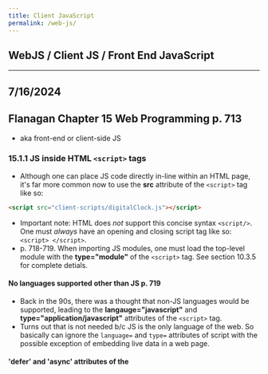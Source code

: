 ```yaml
---
title: Client JavaScript
permalink: /web-js/
---
```


## WebJS / Client JS / Front End JavaScript

***

## 7/16/2024
## Flanagan Chapter 15 Web Programming p. 713
* aka front-end or client-side JS

### 15.1.1 JS inside HTML `<script>` tags
* Although one can place JS code directly in-line within an HTML page, it's far more common now to use the **src** attribute of the `<script>` tag like so: 

```html
<script src="client-scripts/digitalClock.js"></script>
```

* Important note: HTML does *not* support this concise syntax `<script/>`. One must *always* have an opening and closing script tag like so: `<script> </script>`.
* p. 718-719. When importing JS modules, one must load the top-level module with the **type="module"** of the `<script>` tag. See section 10.3.5 for complete detials.

#### No languages supported other than JS p. 719
* Back in the 90s, there was a thought that non-JS languages would be supported, leading to the **langauge="javascript"** and **type="application/javascript"** attributes of the `<script>` tag. 
* Turns out that is not needed b/c JS is the only language of the web. So basically can ignore the `language=` and `type=` attributes of script with the possible exception of embedding live data in a web page.

#### 'defer' and 'async' attributes of the <script> tag
* In the 90s before formalization of the DOM, JS modified HTML page content using the **document.write()** method.
* Back then, `document.write()` tag would execute wherever it is in the HTML page. One hack people used to do was to place all the documents.write() statements at the bottom of the page. 
	* This way, JS would only execute after the other HTML content had first loaded in the client browser.
* That style is now deprecated, esp. since a `<script>` with a **document.write()** statement placed in *the middle* of an HTML page would **blocking** aka **synchronous**. (see p. 720.)
* Solution: introducing the **async** and **defer** attributes as part of the `<script>` tag.
	* Getting conflicting (possibly wrong) answers from ChatGPT about when **async** and **defer** were introduced. 
	* For now, let's assume that browsers started supporting them around 2009, was formally supported as a 'W3C Recommendation' in October 2014.
* Syntax:

```html
<script defer src="deferred.js"></script>
<script async src="async.js"></script>
```

* Note, per this [phind.com answer](https://www.phind.com/search?cache=j3l4x7oq4j2f8ktvtyqibe8w), one can place the **defer** and **async** attributes after the **src=** attribute. Like so:

```html
<script src="deferred.js" defer ></script>
<script src="async.js" async ></script>
```
* Both defer and async are ways of telling the browser that the linked script does not use `document.write()` to generate HTML output.
	* Therefore, the browser can continue to parse and render the document while simultaneously downloading the script.
* **The defer attribute** of the `<script>` tag causes the browser to defer execution of the script until after the document has been fully loaded and is ready to be manipulated.
* **The async attribute** of the `<script>` tag causes the browser to run the script as soon as possible but *does not block document parsing while the JS is being downloaded* to the client browser.
* If a `<script>` tag has both attributes, the **async** attribute takes precedence.
* Scripts with the **type="module"** attribute are automatically executed after the document has been downloaded to the client; as if it had the **defer** attribute. This can be overridden by paring type=module with an **async** attribute in the same `<script>` tag.

***

## 7/17/2024
### 15.1.2 Brief intro to the DOM p. 722
* Short intro; there is much more detail on the DOM in Section 15.3 (p. 760).
* The DOM API mirrors the tree structure of an HTML document. 
* For every HTML tag in the document, there is a corresponding JS *Element* object.
* For every run of text in the HTML document, there is a corresponding JS *Text* object.
* The *Element*,*Text*, and *Document* classes are all subclasses of the **Node** superclass.
* *Node* objects are organized into a tree structure that JS can query and traverse using the DOM API.
* The DOM API includes methods for creating new **Element** and **Text** nodes, inserting them into the document as children of other **Element** objects, moving them around the document, and for deleting them from the document.
* There is a JS class that corresponds to every single HTML tag type.
* Each occurrence of a tag in a document is represented by an instance of the class. Examples:
* The HTML `<body>` tag is represented by an instance of the JS **HTMLBodyElement** class.
* The HTML `<table>` tag is represented by an instance of the JS **HTMLTableElement** class.
* The HTML `<img>` tag is represented by an instance of the JS **HTMLImageElement** class. Note also that HTMLImage has a JS `src` property that corresponds to the *src* attribute of the HTML `<img>` tag.

### 15.1.3 The Global Object in Client Browsers
* There is one global object per browser or tab.
* All the JS code running in that window shares that same global object.
* This is true regardless of how many scripts or modules in the document. Furthermore, that means that any property is visible to all other scripts.
* The global object is where the JS standard library is defined, including the **parse()** function, the `Math` object, the `Set` class, etc.
* The **document** JS property of the window's global object represents the currently displayed document.
* The global object's **fetch()** method makes http network requests.
* The global object's **Audio()** constructor allows JS programs to play sounds.
* In web browsers, the global object does double duty. In addition to defining built-in types and functions, the global object also represnts the current web browser window.
* The global object defines properties like **history** (represent the window's browsing history, see Section 15.10.2), **innerWidth** (window's current width in pixels).
* A critical property of the global object is named **window**, and the value is the global object itself.
	* This means you can simply type `window` to refer to the global object in your client-side code.
	* When using window-specific features, it is often good to include the `window.`- prefix. eg, `window.innerWidth` is clearer than just `innerWidth`.

### 15.1.4 Scripts all share a namespace p. 727
* Module-based scripts are clean b/c functions, classes, variabless, etc are private to their module. (Unless one of those items are explicitly exported with the `export` or `object.export` keywords.)
* In contrast, non-module scripts all share the same global namespace of a document.
	* This can be convenient for small JS programs, but once you include 3rd-party libraries, it all becomes a mess.
* This is one reason to use `let`, `class`, and `const` from ES6. 
	* Unlike the legacy `var` and `function` declarations which create properties on the shared global object, modern keywords do not create properties on the global object.
	* **Note:** however `let`, `class`, and `const` *still* live in the shared namespace.

### 15.1.5 Execution of JS programs p. 728
* There is no formal definition of a 'program' in client-side JS.
* But in general, a JS program consists of all the bits of JS code within or referenced from a single HTML document.
* All of these separate bits of code share a single global **Window** object; they all have access to the same underlying **Document** object.
* Scripts that are not modules also share a top-level namespace.

#### iFrames p. 728-729
* If a webpage includes an embedded frame (i.e., using the `<iframe`> element), the JS code in the embedded document has a *different global object* than the enclosing window.
	* Thus, the iframe also has a distinct Document object and global object from the enclosing window.
* However, if the container document and the contained document are both loaded from the same server, the code in one document can interact with the code in the other document.
* See Section 15.13.6 (p. 957) for more info on how to send messages can be passed between JS in the containing window and the JS in the contained iframe.

#### Sequence p. 729
* One can think of JS program execution as occurring in two phases.

#### Phase 1
* The document content is loaded, and the code from the `<script>` elements is run.
	1. Scripts generally run in the order in they are placed in the doc (modulo **defer** and **async** attributes of the `<script>` tag).
	1. The JS code within any single script is run from top to bottom, subject to standard JS control-flow.
	1. Some non-obvious things might happen like the creation/loading of various classes and objects so they are available for Phase 2.

#### Phase 2
* After the document is loaded and all scripts have run, then the asynch and event-driven part of JS execution starts.
	1. If a script is going to be active in Phase 2, then one of the things it must have done during Phase 1 is to register at least *one* event handler or callback function that will be invoked async.
	1. During the event-driven Phase 2, the browser invokes event handler functions and other callbacks in response to things that happen asynch.
	1. Event handlers are most commonly invoked in response to user input (mouse clicks, keystrokes, etc.) but also by network activity, resource loading, elapsed time, or errors in JS
	1. For more on events and event handlers, see Section 15.2.

#### More on Phase 2 events p. 730
* Some of the first events to happen in Phase 2 are the **DOMContentLoaded** and **load** events.
	* *DOMContentLoaded* is triggered when the HTML document has been completely loaded and parsed.
	* The *load* event is triggered when all the document's external resources (e.g., images) are also fully loadd.
* JS programs often use one of the above events as a trigger or starting signal.
* It is common to see programs whose scripts define functions but take no action other than registering and event handler function to be triggered by the *load* event at the beginning of Phase 2.
	* This *load* event handler than manipulates teh document and does whatever it is that the program is supposed to do.
* Note: it is common in JS programming for an event handler function such as *load* to register yet other event handler functions.
* Phase 1 is relatively short, and should ideally be less than 1 second.
* Once a document is loaded, Phase 2 lasts as long as the document is displayed in the web browser.

### Client-Side JS Threading Model p. 731
* JS is a single threaded language. Single-threaded execution makes for simpler programming.
* One can assume that two event handlers will *never* run at the same time.
* One can manipulate the document knowing that no other thread is attempting to modify it at the same time.
* One never need worry about race conditions etc. when writing JS code.
* Single-threaded execution means that web browsers stop responding to user input while scripts and event handlers are executing.
* However, this means that JS programmers have to be careful to keep their execution times short b/c they don't want the user to be waiting while their page hangs.
	* If an event handler performs a computationally intensive task, the browser may become nonresponsive, possibly causing the user to think that it has crashed.

#### Web workers p. 731
* The web platform defines a controlled form of concurrency called a **web worker**.
* A web worker is a background thread for performing computationally intensive tasks without freeing the UI.
* The code that runs in a web worker thread does not have access ot document content. 
	* Web worker JS does not share any state with the main thread or with other workers.    
	* Web worker JS can only communicate with the main thread and other workers through asynch message events so that concurrency is not detctable in the main thread.
* Thus, **web workers do *not* change the single-threaded execution model** of JS.
* See Section 15.13 for more on safe threading and web workers.

#### Client-Side JS Timeline p.732
##### More detailed breakdown of the steps in a client-side web page live, more granular than the *Phase 1* and *Phase 2* distinction from above.
1. The web browser creates a **Document object** and begins parsing the web page, adding **Element objects** and **Text nodes** to the document as it parses HTML elements and their textual content. The `document.readyState` property has the value *loading* at this stage. 
1. When the HTML parser encounters a **`<script>`** tag that does not have any of the *async*, *defer*, or *type="module"* attributes, it adds that script tag to the document and then executes the script. 
	* The script is executed synchronously, and the HTML parser pauses while the script downloads (if necessary) and runs. 
	* A script like this can use **document.write()** to insert text into the input stream, and that text will become part of the document when the parser resumes. 
	* A script like this often simply defines functions and registers event handlers for later use, but it can traverse and manipulate the document tree as it exists at that time. 
	* That is, non-module scripts that do not have an *async* or *defer* attribute can see their own `<script>` tag and document content that comes before it.
1. When the parser encounters a `<script>` element that has the async attribute set, it begins downloading the script text (and if the script is a module, it also recursively downloads all of the script’s dependencies) and continues parsing the document. 
	* The script will be executed as soon as possible after it has downloaded. 
	* But the parser does not stop and wait for it to download. 
	* Asynchronous scripts must *not* use the **document.write()** method. They can see their own `<script>` tag and all document content that comes before it, and may or may not have access to additional document content.
1. When the document is completely parsed, the **document.readyState** property changes its value to *interactive*.
1. Any scripts that had the *defer* attribute set--along with any module scripts that do *not* have the *async* attribute--are executed in the order in which they appear in the document.
	* Async scripts may also be executed at this time.
	* Deferred scripts now have access to the complete document and they must *not* use the **document.write()** method.
1. The browser fires a **DOMContentLoaded** event on the **Document** object.
	* This marks the transition from Phase 1 to Phase 2.
	* Note, however, that there may still be *async* scripts that have not yet executed at this point.
1. Phase 2 is in full swing. The document is fully parsed at this point.
	* But the client browser may still be waiting for additional content, such as images, to load.
	* When all such content finishes loading, and when all *async* scripts have loaded and executed, the **document.readyState** property changes state to *complete* and the browser now fires the *load* event on the **Window** object.
1. From this point on, event handlers are invoked asynchronously in reponse to user input events, network events, timer expirations, etc.

### 15.1.6 Program Input/Output p. 734
* Like any program, client-side JS programs process input data and then produce output data. Here are some types of input:
	1. The content of the document itslef, which the JS code can access via the DOM API.
	1. User input in the form of events. The HTML **`<button>`** element may respond to mouse clicks or touchscreen taps. Or, the HTML **`<textarea>`** element may accept text input. See Section 15.2 for more.
	1. The URL of the document being displayed is available to client-side JS as the **document.URL**. If one passes this string to the **URL()** constructor (Section 11.9), one can easily access the path, query-string, and other sections of the URL.
	1. The content of the http *Cookie* request header is available to the client-side code as **document.cookie**.
		* Cookies are usually used by server-side code to maintain user ssessions but client-side code can also use them when needed.
		* See Section 15.12.2 (p. 932) for more.
	1. The global **navigator** property provides access to info about the web browser, the OS it's running on, and the capabilities of each. For example:
		* **navigator.userAgent** is a string that identifies the web browser.
		* **navigator.language** is the user's preferred language.
		* **navigator.hardwareConcurrency** returns the number of logical CPUs available to the web browser
		* the global **screen** property provides access to the user's display size via the **screen.width** and **screen.height** properties.
		* In a sense, the **navigator** and **screen** objects are to web browsers as environment variables are to Node programs.

#### JS client-side output p. 735
* Client-side JS typically provides output by manipulating the DOM api; or by using a framework like React, Angular, Vue, Next.JS to manipulate the document.
* Client-side code can also use **console.log()** and related methods to produce output. 
	* **Note:** *console.log()* output can only be viewed in the developer tools console. So this is useful for debugging that is hidden from end-users.

### JS Program Errors p. 735
* Unlike Node applications and other apps running directly on the OS, a JS program in a web browser can't really 'crash'.
* If an exception occurs while your client-side JS is running and you do not have a **try/catch** statement to handle it, an error message will be displayed to the dev tools console.
	* **But**, any event handlers that have ben registered keep running and responding to events. 
* To define an error handler of last resort, set the **onError** property of the *Window* object to an error handler function.o
* for more on handling of Promises and managing the call stack, view p. 735-736.

***

### 15.1.8 The Web Security Model p. 737
* There are two competing goals that browser-makers try to balance:
	1. Preventing malicious code from running that can read or alter user data, compromise user privacy, etc.
	1. Make client-side APIs powerful and effective for building web apps.

#### What JS Can't Do p. 737
* The first line of defense is that some web browsers simply don't support certain capabilities. 
* E.g., client-side JS does not provide any way to write or delete arbitrary files or list arbitrary directories on the client computer.
* This means that the vanilla JS cannot simply delete data or plant viruses.
* Furthermore, client-side JS does not have general networking capabilities. Although there APIs like the below, general-purpose internet clients and servers cannot be written with client-side JS. 
	* A client-side JS program can make (only?) make http requests. (Section 15.11.1 for more.)
	* The WebSockets API defines a socket-like affordance for communicating with specialized servers (Section 15.11.3)

#### Same-Origin Policy p. 738
* The *same-origin policy* is a sweeping security restriction of what web content JS code can interact with.
* It typically comes into play when a web page includes `<iframe>` elements.
* In this case, the same-origin policy governs the interactions of JS code in one frame with the content in other iframes.
* The origin of a document is defined as the protocol, the host, and the port of the URL from which the document was loaded.
* Documents loaded from different web servers have different origins; documents loaded via different ports on the same host also have different origins.
* A document loaded with the `http:` protocol has a different origin than the `https:` protocol even if they come from the same web server.
* Browsers typically treat every **file:URL** as a separate origin.
* **Note:** the origin of the script is not relevant to the same-origin policy. What matters is the orign of the **document** in which the script is embedded. (see p. 738-739 for more.)
* The same-origin policy poses problems for large websites with multiple subdomains like *www.example.com* and *store.example.com*. Two solutions:
	1. Alter their origin by setting the **document.domain** to the domain suffix.
	1. **CORS** aka Cross-Origin Resource Sharing 

***

## 7/18/2024
* Tested xss scripting example below on localhost with `live-server` and it worked.

#### Cross-Site Scripting p. 740
* **XSS** aka **cross-site scripting** is a term for a category of security issues in which an attacker injects HTML tags or scripts into a target website.
* Front-end devs must guard against XSS.
* A web page is vulnerable to XSS if it dynamically generates document content and bases that content on user-submitted data without first *sanitizing* that data by removing any embedded HTML tags from it.
* As a trivial example, consider the following HTML page that uses JS to greet users by name:

`<script>`

```javascript
let userName = new URL(document.URL).searchParams.get("userName");
document.querySelector('h1').innerHTML = "Hello " + userName;

```

`</script>`
* The 2-line script extracts input from the "userName" query parameter of the document URL.
* It then uses the DOM API to inject an HTML string inot the first `<h1>` tag in the document.
* The page is intended to be invoked with an URL like this: `http://www.example.com/greet.html?userName=Jeff`.
* When used likje this, it displays the text "Hello Jeff". 
* **But**, consider what happens when it is invoked with this query parameter `userName=%3Cimg%20src=%22x.png%22%20onload=%22alert(%27hacked%27)%22/%3E`. When the URL-escaped parameters are deoded, the URL causes this HTML to be injected into the document: `Hello <img src="x.png" onload="alert('hacked')"/>`.
	* After the image loads, the string of JS in the **onload** attribute is executed and the global **alert()** function displays a modal dialogue window to appear.
	* Of course, a single dialog box is relatively benign, but demonstrates that arbitrary code execution is possible on this site b/c it allows unsanitized HTML.
* XSS is called this b/c more than one site is involved.
	* Site B includes a specially created link to Site A.
	* If Site B can convince users that that it is a legit site and they can click the Site B lin, they will be taken to Site A--**but now Site A will be running code from Site B**!
	* Exploit 1: deface the page or cause other malfuctions on Site A.
	* Exploit 2: Even worse, can read account info and other stuff from cookies stored by Site A, sending that data back to Site B.
	* Exploit 3: Injected code could even track user keystrokes and send that data back to Site B.
* **Solution I:** replace special HTML characters in untrusted input string with their equivalent HTML entities. (see example on p. 741-742.
* **Solution II:** Structure web app so that untrusted content is always displayed in an `<iframe>` with the **sandbox** HTML attribute set to disable scripting and other capabilities.

***

### 15.2 Events p. 742
* Client-side JS use an async, event-driven programming model. This means that the browser generates an **event** every time something interesting happens to the document, browser, or associated element/object.
* In client-side JS, events can occur on any element within an HTML document. This means that web browsers are *more complicated than Node programming*.

#### Definitions related to events p. 743 - 745
1. **Event Type** aka **Event Name**
	* This string specifies what kind of event occurred. 
	* For example, *type* **mousemove** means that the user has moved the mouse. 
	* The *type* **keydown** means that the user has pressed a key on the keyboard down.  
	* The *type* **load** means that a document or some other resource has finished loading on the client from the network.
	* B/c the type of an event is just a string, it's sometimes called an *event name*.
1. **Event Target**
	* This is the object upon which the event occurred or with which an event is associated.
	* When we speak of an event, we must specify both the type and the target
	* A **load** event *on* a `Window`, for example, or a **click** event *on* a `<button>` element.
	* The most common event targets are Window, Document, and Element objects.
	* Other targets include **Worker objects** (see Section 15.13 on threads). Workers are targeted by *message* events when a worker thread sends a message to the main thread.
1. **Event Handler** aka **Event Listener**
	* This function handles or responds to an event. Applications register their event handler functions with the web browser, specifying *event types* and *event targets*. 
	* When an event of the specified type occurs on the specified target, the browser invokes the handler function.
	* When event handlers are invoked for an object, we say that the browser has 'fired', 'triggered', or 'dispatched' the event.
	* There are a number of ways to register event handlers; see Sections 15.2.2 and 15.2.3 for more.
1. **Event Object**
	* Event objects are associated with a particular event and contains details about that event.
	* Event objects are passed as arguments to the event handler function.
	* All event objects have a **type property** that specifies the event type and a **target property** specifying the event target.
	* Each event type defines a set of properties for its associated event objects.
	* e.g., a *mouse event object* includes coordinates of the mouse pointer.
	* e.g., a *keyboard event object* includes key pressed and associated modifier keys that were also pressed.
1. **Event Propagation**
	* Event propagation is the process by which a browser decides which objects to trigger event handlers on.
	* For events that are specific to a single object--such as the **load** event on the *Window* object or a **message** event on a *Worker* object--no propagation is required.
	* But when certain kinds of events occur on elements within the HTML document, they propagate up the document tree.
		* If the user moves the mouse over a hyperlink, the **mousemove** event is first fired on the `<a>` element that defines the linke. 
		* *Then*, the event is fired on the containing elements: perhaps a `<p>` element, a `<section>` element, or the Document object itself.
	* It is sometimes more convenient to register a single event handler on a Document or some other container element than to register handlers on each individual element you're interested in.
	* An event handler can stop the propagation of an event so that it will not continue to bubble and will not trigger handlers on containing elements.
	* Handlers do this by invoking a a method of the event object.
	* In another form of event propagation, known as **event capturing**, handlers specially registered on container elements have the opportunity to intercept (aka *capture*( events before they are delivered to their actual target. See Section 15.2.4 for more.
1. **Default Actions**
* Some events have default actions associated with them. 
* e.g., when a click event occurs on a hyper link, the default action is for the browser to follow the link and load a new page. Event handlers can prevent the default action by invoking a method for the event object.
	* This is called **cancelling** the event. See Section 15.2.5

## 7/19/2024
### 15.2.1 Event Categories
##### Client-side JS suppports so many *event types* that this chapter will not cover them all. However, this book will group events into a few common categories.
1. **Device-dependent input events** 
	* Examples: mousedown, mousemove, mouseup, touchstart, touchmove, touchend, keydown, keyup
1. **Device-independent input events** Events that are device agnostic. e.g., 
	* The *click* event indicates that a link or button (or other document element has been activated. This activation can come from a mouse click, a keyboard, or with a tap on a touch screen.
	* The *input* event is a device-independent superclass of keydown which supports keyboard input, as well as cut-and-paste, and methods used for ideogram based scripts like Chinese.
	* The *pointerdown*, *pointermove*, and *pointerup* event types are device-independent alternatives to mouse and touch events, which respond to pointers, touch-screens, pen- and stylus- inputs.
1. **User Interface events** aka UI events are higher-level events. Often on HTML form elements.
	* *Focus* event is when a text input field gains keyboard focus.
	* *Change* event is when a user changes the value displayed by a form element.
	* *Submit* event is when a user clicks a **Submit** button in a form.
1. **State-change events**
	* Events from network or browser activity; not from user input.
	* Example: **load** fired by the *Window* object after a document finishes loading.
	* Example: **DOMContentLoaded** fired by the *Document* object after a document finishes loading.
	* Also, browsers fire *online* and *offline* events on the Window object when network connectivity changes.
	* Example: **popstate** event is fired by the browser's history management mechanism in response to the browser's Back button (See 15.10.4).
1. **API-specific events**
	* A number of web APIs defined by HTML and related specs include their own event types.
	* The HTML `<video>` and `<audio>` elements define a long list of associated event types such as *waiting*, *playing*, *seeking*, *volumechange*, etc. for media playback.
	* Generally speaking, web platform APIs that are async and were developed before **Promises** were added to JS are event-based and define API-specific events.
	* Example: The **IndexedDB API** fires *success* and *error* events when database requests succeed or fail.
	* Although the new **fetch() API** for making HTTP requests is Promise-based, it replaced the old XMLHttpRequest API which itself defined several API-spcific event types.

### 15.2.2 Registering Event Handlers p. 747
* There are 2 basic ways to register event handlers.
* First: set a property on the object or document element of the event target. (This goes back to the 1990s.)
* Second: pass the handler to the **addEventListener()** method of the object or element.

#### Method 1: Setting Event Handler Properties p. 747
* Simplest and oldest way.
* By convention, event handler properties have names that start with *on* followed by the event name, e.g., *onclick*, *onchange*, *onload*, *onmouseover*, etc.
* The following event handler example sets the *onload* property of the **Window** objet to a function.

```javascript
/* The function defined below is an event handler--
 * it is invoked when the document loads.
 */

window.onload = function() {

	// Look up a <form> element
	let form = document.querySelector("form#shipping");


	// Register an event handler function on the
	// form object that will be invoked before 
	// the form is submitted.
	// Assume the isFormValid() function is 
	// defined elsewhere.
	
	form.onsubmit = function(event) {

		// check whether form inputs are valid
		if (!isFormValid(this) ) {

			// and if form inputs are *not* valid,
			// then prevent form submission
			event.preventDefault();
		}
	};
};
```

* The shortcoming of event handler properties is that they are designed around the assumption that event targets will only have at most one hanlder for each type of event.
* It is often better to register event handlers using the *addEventListener()* because that technique (Method #2) does *not* overwrite any previously registered handlers.

##### Setting Event Handler Attributes p. 748
* The event handler properties of document elements can also be defined directly in the HTML file as attributes on the corresponding HTML tag.
* Handlers that would be registered on the *Window* element with JS can be defined with attributes on the `<body>` tag in HTML.
	* But this technique is generally frowned upon in modern web development. But it is possible and it's documented here b/c you may see it in legacy code.
* When defining an event handler as an HTML attribute, the attribute value should be a string of JS code.
* That code should be the *body* of the event handler function; *not* a complete function declaration.
	* i.e., your HTML event handler code should not be surrounded by curly braces `{}` and prefixed with the **function** keyword. e.g.

```html
	<button onclick="console.log('Thanks!!');"> Please Click Here. </button>
```
    
* If an event handler attribute contains multiple JS statements, you must remember to separate those statements with semicolons or break the attribute value across multiple lines.
* When you specify a string of JS code as the value of an HTML event handler attribute, the browser converts your string into a function that works something like this:

```javascript

function( event ) {
	with( document ) {
		with( this.form || {} ) {
			/* your code here */
		}
	}
}
```

* The **event** argument above means that your handler code can refer to the current event object as an *event*.
* Avoid the code above in general; see more on p. 750.

#### Method 2: Add Event Listeners p. 750
* The better, more modern way of adding event listeners.
* Any object can be an *event target* automatically defines a method named **addEventListener()**.
	* This includes objects like **Window** objects, **Document** objects, and all document **Element** objects.
* The `addEventListener()` method accepts **three arguments**:
	1. The **event type** for which the handler is being registered. The event type (aka *event name*) is a string that does **not** include the 'on-' prefix used when setting event handler properties (Method #1 above).
	1. The **function** that should be invoked when the specified type of event occurs.
	1. The final argument is optional and explained below. (p. 752). This argument is a boolean. If the boolean value is `true`, than the handler function is registered as a **capturing event handler** and is invoked at a different phase of eent dispatch. See more in 15.2.4.
		* See more on passing in an **Options** object as the third argumnet on page 752-753.
* Consider this code, which registers *two handlers* for the **click** event on the `<button>` element.

#### Code Part 1: HTML

```html
<button id = "mybutton"> Click me! </button>

<script> <!--opening script tag for JS below -->
```

#### Code Part 2: JavaScript

```javascript
let b = document.querySelector( "#mybutton" );

b.onclick = function() {
	console.log( "Thanks for clicking me!!" );
};

b.addEventListener( 
	"click" , () => {
		console.log( "Thanks again!" );
	}
);
```

#### Code Part 3: Closing HTML tag

```html
</script>
```

* Note the differences between the two techniques used. Calling **addEventListner()** with *click* as its first argument does *not* affect the value of the `onclick` property.
* In this code, a button click will log *two messages* to the developer console.
* If we called *addEventListener()* first and *then* set **onclick**, we would still log two messages--just in the opposite order.
* More importantly, you can call addEventListener() multiple times to register more than one handler function for the same event type of the same object.
* When an event occurs on an object, all the handlers registered for that type of event are invoked in the order in which they are registered.
* Invoking `addEventListener()` more than once on the same object with the same arguments has no effect.
* The handler function remains registered only *once*, and the repeated invocation does not alter the order in which handlers are invoked.

##### removeEventListener() p. 751
* `addEventListener()` is paired with a  `removeEventListener` method which expects the same two arguments (plus an optional third argument) but removes an event handler function from an object rather than adding it.
* It is often useful to temporarily register an event handler and then remove it soon afterward.
* For example, p. 751

***

## 7/20/2024
* Began checking out [MDN docs on Event Handlers](https://developer.mozilla.org/en-US/docs/Web/Events/Event_handlers).
* Another entry point is [MDN intro to events](https://developer.mozilla.org/en-US/docs/Learn/JavaScript/Building_blocks/Events).
* Look at how many events are listed in the [MDN event reference!](https://developer.mozilla.org/en-US/docs/Web/Events) three columns, including what objects these events are fired on:
	1. **Animation** events fired on *Document*, *Window*, *HTMLElement*.
	1. **Async data fetching** events fired on *AbortSignal*, *XMLHttpRequest*, *FileReader*.
	1. **CSS Transition** events fired on *Document*, *Window*, *HTMLElement*.
	1. **Messaging events** (aka events related to a window receiving a msg from another browsing context) fired on Window.
	1. **Pointer events** (aka hardware-agnostic notification from devices including mouse, touch, pen/stylus) fired on *Document*, *HTMLElement*.
	1. **SVG events** fired on *SVGElement*, *SVGAnimationElement*, *SVGGraphicsElement*.
	1. And many more...
* Got pages "t09.html" / "t10.html" working with button to change color. Use live-server, etc.
* Back to Flanagan p. 754

### Sections skimmed p. 754 - 760
* 15.2.3 Event Handler Invocation 
* 15.2.4 Event Propagation
* 15.2.5 Event Cancellation
* 15.2.6 Dispatching Custom Events

### 15.3 Scripting Documents p. 760
* Every Window object has a **document** property that refers to the `Document` object. Section 15.3 is all about the DOM, Document object.
* See this diagram generated on 7/21/2024 by ChatGPT:

```
Window
└── Document
    └── Node
        ├── Element
        │   ├── HTMLElement
        │   │   ├── HTMLDivElement
        │   │   ├── HTMLSpanElement
        │   │   ├── HTMLParagraphElement
        │   │   └── ... (other HTML element classes)
        │   └── SVGElement
        ├── Text
        └── ... (other node types)
```

1. The `Window` object is not part of the DOM class hierarchy that starts with `Node`. Instead, `Window` is the global object that represents the browser window and provides the environment in which scripts run. It has properties and methods for controlling the browser window, accessing the DOM, and handling events, among other things.
1. The relationship can be described like this:
	1. **Window**: The global object that represents the browser window. It provides properties and methods for controlling the window and interacting with the DOM. For example, `window.document` provides access to the `Document` object, which represents the entire HTML document.
	1. **Document**: The `Document` object is a property of the `Window` object. It represents the entire HTML document and serves as the entry point for accessing the rest of the DOM.
1. In summary, the `Window` object is the top-level object in the browser's JavaScript environment. The `Document` object is a property of the `Window` object, and the DOM class hierarchy begins with `Node` under the `Document` object.

### 15.3.1 Selecting Document Elements
* The **JS Document** object has a *head* property (that maps to the HTML `<head>` element).
* The **JS Document** object has a JS *body* property (that maps to the HTML `<body>` element).
* However, to select *more nested* JS Elements objects (mapping to the corresponding HTML tags that are also further nested), we must use the DOM JS methods **querySelector()** and **querySelectorAll()**.
* Each Element, e.g., a `button` JS object therefore has a DOM method like `button.querySelector()`. This is so named from the CSS syntax for **selectors**. p. 761.
* CSS selectors can describe elements by: (1) tag name; (2) the value of their `id` attribute; or (3) words in their `class` attribute. Examples:
	* `div` Any `<div>` element
	* `#nav` The element with `id="nav"`
	* `.warning` The element with "warning" in its class attribute
* The `#` character is used to match based on the `id` attribute and the `.` character is used to match based on the class attribute.
* JS Element objects can also be selected based on more general attribute values:
	* `p[lang="fr"]` A paragraph written in French, aka HTML tag `<p lang="fr">`.
	* `*[name="x"]` Any element with the `name="x"` attribute.
* Note in the above examples, we combine a tag name selector (or a `*` wildcard for many tag names) with an attribute selector.
* See also these more complex combinations:
	* `span.fatal.error` Any HTML tag <span> with *fatal* and *error* in its `class` attribute.
	* `span[lang="f"].warning` Any HTML tag <span> in French with the `warning` class.
* Selectors can also specify document structure
	* `#log span` Any <span> descendant of the element with HTML `id="log"`
	* `#log>span` Any <span> child of the element with HTML `id="log"`
	* `body>h1:first-child` The first `<h1>` child of the `<body>` 
	* `img + p.caption` A HTML `<p>` element with class `"caption"` immediately after an `<img>` tag
	* `h2 ~ p` Any `<p>` HTML tag that follows an `<h2>` HTML tag is a sibling of it.
* If two selectors are separated by a comma, it means we've selected elements that match either one of the selectors:
	* `button, input[type="button"]` All `<button>` and `<input type="button">` elements 
* As one can see, the CSS selectors allow us to reer to elements witin an HTML document by type, ID, class, attributes, and position within the document.

#### querySelector()
* The **querySelector()** method takes a CSS selector string as its input argument. 
* The **querySelector()** method outputs the first matching element in the document that it finds; *of* returns a **null** if nothing matches.
* e.g., to find the document element for the HTML tag with the attribute `id="spinner`:

```javascript
let spinner = document.querySelector("#spinner");
```

#### querySelectorAll()
* Similar to **querySelector()** method except it matches *all* matching elements in the document.
* The following selector finds all HTML Elements with `<h1>`, `<h2>`, `<h3>`.

```javascript
let titles = document.querySelectorAll("h1, h2, h3");
```

* Importantly, the return value of querySelectorAll() is *not* an array of ELement JS objects.
* Instead, the return is an array-like JS object called a **NodeList**.
* `NodeList` JS objects have a **length** property and can be indexed like regular arrays.
* `NodeList` JS objects are also iterable and can be manipulated by the modern `for/of` loop construct.
* To convert a `NodeList` JS object into a regular array, pass the NodeList into `Array.from()`.
* The **querySelectorAll()** and **querySelectorAll()** are implemented by both the **Element** and **Document** JS classes.
	* When invoked on an element, these methods will only return elements that are children of that element.

#### CSS Pseudoelements
* CSS defines pseudoelements like `::first-line` and `::first-letter`.
* In CSS, these match portions of *text nodes* rather than actual elements.
* However, **querySelectorAll()** and **querySelectorAll()** will *not* work when fed `::first-letter`.
* Furthermore, for security/privacy reasons, many browsers will refuse to return matches for `:link` and `:visited`.

#### Using closest() and matches() p. 764-765

#### Other Element Selection methods p. 765
* In addition to **querySelectorAll()** and **querySelectorAll()**, the DOM also defines a number of older element selection methods that are mostly obsolete. e.g:
	**getElementById()**
	**getElementsByName()**
	**getElementsByTagName()**
	**getElementsByClassName()**

#### Historical ShortCut Selectors p. 765 - 766
* For historical reasons, the **Document** class defines shortcut properties to access certain kinds of nodes. 
* For example the JS *Document* object has properties **images**, **forms**, and **links** that map to the HTML elements `<img>`, `<form>`, `<a>`, respectively.
* The above properties refer to HTMLCollection objects which are much like NodeList objects. But in addition to be being indexed by arrayIndex, they can be accessed by *element ID* and or *element name*.

### 15.3.2 Document Structure and Traversal p. 767

#### Element Objects p. 767 - 768

1. parentNode
1. children
1. childElementCount
1. firstElementChild, lastElementChild
1. nextElementSibling, previousElementSibling

### Two sample functions p. 768 - 769
* These functions demonstrate how one can recursively do depth-first traversal of a document
* **Function 1:** `traverse( e,f)` which recursively traverses the Document or an Element *e*, invoking the function *f* on *e* and each of e's descendants

```javascript
function traverse( e, f) {

	// Invoke f() on e
	f(e);  

	// Iterate over the children
	for( let child of e.children ) {

		// Recurse on each
		traverse( child, f );
	}
}
```

* **Function 2:** `traverse2( e,f )`

```javascript
function traverse2( e, f) {

	// Invoke f() on e
	f(e);

	// Iterate over the children linked-list style
	let child = e.firstElementChild;
		while( child !== null ) {

			// Recurse
			traverse2( child, f );
			child = child.nextElementSibling;

		}

}
```

### Alternate Method of Traversal: Documents as Trees of Nodes p. 769 - 771
* If one wishes to use **Text** nodes (and not ignore them), one can use a different set of properties that are alwys defined on all Node JS objects.
* All Node JS objects define these properties:
	1. parentNode
	1. childNodes
	1. firstChild, lastChild
	1. nextSibling, previousSibling
	1. nodeType
	1. nodeValue
	1. NodeName
* This method is pretty fragile, b/c if even a single blank line `\n` is added, it moves everything off by one. p. 771.

### 15.3.3 Attributes
* An *HTML element* is basically a **tag name** plus a series of **attributes** (aka name/value pairs called attributes).
* The clunkier method to create/read/update/delete these attributes is using methods defined by the JS *Element* class such as: `getAttribute()`, `setAttribute()`, `hasAttribute()`, and `removeAttribute()`.
* The preferred method is accessing these attributes as **properties of the corresponding *JS object***, aka properties of the **HTMLElement** JS object.
* i.e., it's usually easier to easier to find the URL like so (instead of calling something like `getURL()`):

```javascript
let jeffImg = document.querySelector("#main_image");
let jeffUrl = jeffImg.src; // aka src attribute is the URL of the image

jeffImg.id === "main_image"; // returns true b/c we looked up the image by id

```

***

## register info
* to paste *```javascript* from the register **j**, type `"jp`.
* to paste *`<script>`* from the register **k**, type `"kp`.
* to paste *`<script>`* from the register **d**, type `"dp`.
* to paste *`<script>`* from the register **q**, type `"dq`.
* to yank next 3 words and store in register **a**, type `"ay3w`.

`<script>`
**querySelectorAll()** and **querySelectorAll()**
